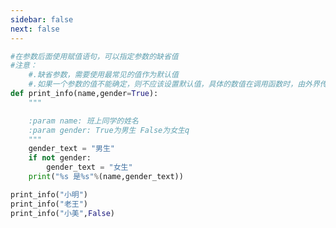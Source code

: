 ```yaml
---
sidebar: false
next: false
---
```

<BlogInfo/>






```python
#在参数后面使用赋值语句，可以指定参数的缺省值
#注意：
    #.缺省参数，需要使用最常见的值作为默认值
    #.如果一个参数的值不能确定，则不应该设置默认值，具体的数值在调用函数时，由外界传入
def print_info(name,gender=True):
    """

    :param name: 班上同学的姓名
    :param gender: True为男生 False为女生q
    """
    gender_text = "男生"
    if not gender:
        gender_text = "女生"
    print("%s 是%s"%(name,gender_text))

print_info("小明")
print_info("老王")
print_info("小美",False)

```






<ActionBox />
        
<style>#top-box {margin-top:0.5rem!important;}</style>
